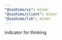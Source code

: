 ```yaml
---
"@sashimo/ui": minor
"@sashimo/client": minor
"@sashimo/lib": minor
---
```


indicator for thinking
